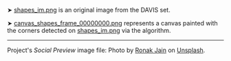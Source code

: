 ➤ [shapes_im.png](shapes_im.png) is an original image from the DAVIS set.

➤ [canvas_shapes_frame_00000000.png](canvas_shapes_frame_00000000.png) represents a canvas painted with the corners detected on [shapes_im.png](shapes_im.png) via the algorithm.

---

Project's _Social Preview_ image file: Photo by <a href="https://unsplash.com/@ronakjain?utm_source=unsplash&utm_medium=referral&utm_content=creditCopyText">Ronak Jain</a> on <a href="https://unsplash.com/photos/37Hk9D4Ig_4?utm_source=unsplash&utm_medium=referral&utm_content=creditCopyText">Unsplash</a>.
  
